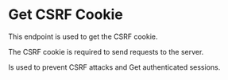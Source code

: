 # Get CSRF Cookie

This endpoint is used to get the CSRF cookie.

The CSRF cookie is required to send requests to the server.

<note>
    Is used to prevent CSRF attacks and Get authenticated sessions.
</note>

<api-endpoint openapi-path="./../openapi.yaml" endpoint="/sanctum/csrf-cookie" method="get">
</api-endpoint>